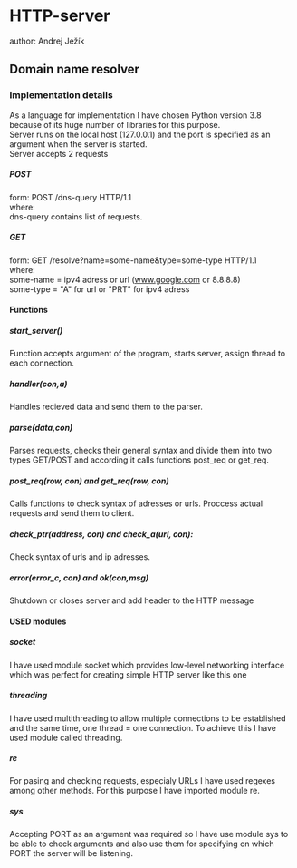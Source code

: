 # HTTP-server
author: Andrej Ježík
## Domain name resolver
### Implementation details
As a language for implementation I have chosen Python version 3.8 because of its huge number of libraries for this purpose. <br>
Server runs on the local host (127.0.0.1) and the port is specified as an argument when the server is started.<br>
Server accepts 2 requests
##### POST
form: POST /dns-query HTTP/1.1 <br>
where: <br> 
dns-query contains list of requests.
##### GET
form: GET /resolve?name=some-name&type=some-type HTTP/1.1 <br>
where:  <br>
some-name =  ipv4 adress or url (www.google.com or 8.8.8.8) <br>
some-type =  "A" for url or "PRT" for ipv4 adress

#### Functions 

##### start_server()
Function accepts argument of the program, starts server, assign thread to each connection.
##### handler(con,a)
Handles recieved data and send them to the parser.
##### parse(data,con)
Parses requests, checks their general syntax and divide them into two types GET/POST and according it calls functions post_req or get_req.
##### post_req(row, con) and get_req(row, con)
Calls functions to check syntax of adresses or urls. Proccess actual requests and send them to client.
##### check_ptr(address, con) and check_a(url, con):
Check syntax of urls and ip adresses.
##### error(error_c, con) and ok(con,msg)
Shutdown or closes server and add header to the HTTP message


#### USED modules 

##### socket
I have used module socket which provides low-level networking interface which was perfect for creating simple HTTP server like this one

##### threading
I have used multithreading to allow  multiple connections to be established and the same time, one thread = one connection. To achieve this I have used module called threading.

##### re
For pasing and checking requests, especialy URLs I have used regexes among other methods. For this purpose I have imported module re. 

##### sys
Accepting PORT as an argument was required so I have use module sys to be able to check arguments and also use them for specifying on which PORT the server will be listening.

